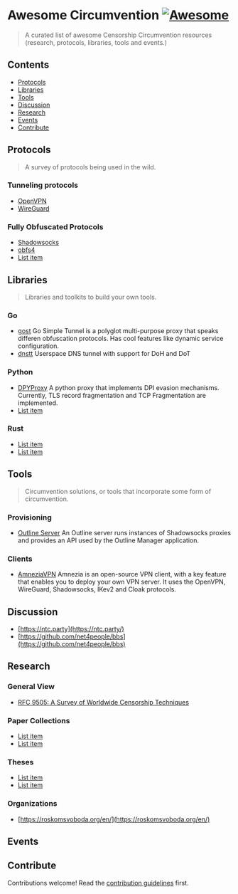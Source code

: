 # Awesome Circumvention [![Awesome](https://awesome.re/badge.svg)](https://awesome.re)

> A curated list of awesome Censorship Circumvention resources (research, protocols, libraries, tools and events.)

## Contents

- [Protocols](#protocols)
- [Libraries](#libraries)
- [Tools](#tools)
- [Discussion](#discussion)
- [Research](#research)
- [Events](#events)
- [Contribute](#contribute)

## Protocols

> A survey of protocols being used in the wild.

### Tunneling protocols

- [OpenVPN](http://example.com)
- [WireGuard](http://example.com)

### Fully Obfuscated Protocols

- [Shadowsocks](http://example.com)
- [obfs4](http://example.com)
- [List item](http://example.com)

## Libraries

> Libraries and toolkits to build your own tools.

### Go

- [gost](https://github.com/ginuerzh/gost) Go Simple Tunnel is a polyglot multi-purpose proxy that speaks differen obfuscation protocols. Has cool features like dynamic service configuration.
- [dnstt](https://www.bamsoftware.com/git/dnstt.git/) Userspace DNS tunnel with support for DoH and DoT

### Python

- [DPYProxy](https://github.com/UPB-SysSec/DPYProxy) A python proxy that implements DPI evasion mechanisms. Currently, TLS record fragmentation and TCP Fragmentation are implemented.
- [List item](http://example.com)

### Rust

- [List item](http://example.com)
- [List item](http://example.com)


## Tools

> Circumvention solutions, or tools that incorporate some form of circumvention.

### Provisioning

- [Outline Server](https://github.com/Jigsaw-Code/outline-server) An Outline server runs instances of Shadowsocks proxies and provides an API used by the Outline Manager application.

### Clients

- [AmneziaVPN](https://github.com/amnezia-vpn/amnezia-client) Amnezia is an
open-source VPN client, with a key feature that enables you to deploy your
own VPN server. It uses the OpenVPN, WireGuard, Shadowsocks, IKev2 and Cloak
protocols. 

## Discussion

- [https://ntc.party](https://ntc.party/)
- [https://github.com/net4people/bbs](https://github.com/net4people/bbs)

## Research

### General View

- [RFC 9505: A Survey of Worldwide Censorship Techniques](https://datatracker.ietf.org/doc/rfc9505/?ref=internet.exchangepoint.tech)

### Paper Collections

- [List item](http://example.com)
- [List item](http://example.com)

### Theses

- [List item](http://example.com)
- [List item](http://example.com)

### Organizations 

- [https://roskomsvoboda.org/en/](https://roskomsvoboda.org/en/)

## Events

## Contribute

Contributions welcome! Read the [contribution guidelines](contributing.md) first.
